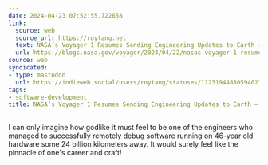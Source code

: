 ```yaml
---
date: 2024-04-23 07:52:55.722658
link:
  source: web
  source_url: https://roytang.net
  text: NASA’s Voyager 1 Resumes Sending Engineering Updates to Earth – Voyager
  url: https://blogs.nasa.gov/voyager/2024/04/22/nasas-voyager-1-resumes-sending-engineering-updates-to-earth/
source: web
syndicated:
- type: mastodon
  url: https://indieweb.social/users/roytang/statuses/112319448805940213
tags:
- software-development
title: NASA’s Voyager 1 Resumes Sending Engineering Updates to Earth – Voyager
---
```


I can only imagine how godlike it must feel to be one of the engineers who managed to successfully remotely debug software running on 46-year old hardware some 24 billion kilometers away. It would surely feel like the pinnacle of one's career and craft!